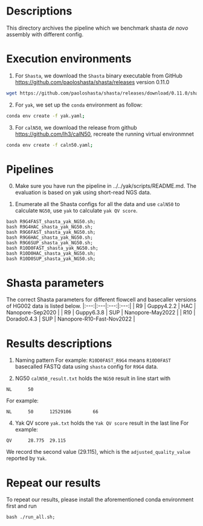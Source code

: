 # Descriptions 
This directory archives the pipeline which we benchmark shasta *de novo* assembly with different config.


# Execution environments
1. For `Shasta`, we download the `Shasta` binary executable from GitHub <https://github.com/paoloshasta/shasta/releases> version 0.11.0
```bash
wget https://github.com/paoloshasta/shasta/releases/download/0.11.0/shasta-Linux-0.11.0;
```

2. For `yak`, we set up the `conda` environment as follow:
```bash
conda env create -f yak.yaml;
```

3. For `calN50`, we download the release from github <https://github.com/lh3/calN50>, recreate the running virtual environmnet
```bash
conda env create -f caln50.yaml;
```


# Pipelines
0. Make sure you have run the pipeline in ../../yak/scripts/README.md. The evaluation is based on yak using short-read NGS data.

1. Enumerate all the Shasta configs for all the data and use `calN50` to calculate `NG50`, use `yak` to calculate `yak QV score`.
```
bash R9G4FAST_shasta_yak_NG50.sh;
bash R9G4HAC_shasta_yak_NG50.sh;
bash R9G6FAST_shasta_yak_NG50.sh;
bash R9G6HAC_shasta_yak_NG50.sh;
bash R9G6SUP_shasta_yak_NG50.sh;
bash R10D0FAST_shasta_yak_NG50.sh;
bash R10D0HAC_shasta_yak_NG50.sh;
bash R10D0SUP_shasta_yak_NG50.sh;
```

# Shasta parameters
The correct Shasta parameters for different flowcell and basecaller versions of HG002 data is listed below.
|:---:|:---|:---:|:---:|
| R9 | Guppy4.2.2 | HAC | Nanopore-Sep2020 |
| R9 | Guppy6.3.8 | SUP | Nanopore-May2022 |
| R10 | Dorado0.4.3 | SUP | Nanopore-R10-Fast-Nov2022 |


# Results descriptions
1. Naming pattern 
For example: `R10D0FAST_R9G4` means `R10D0FAST` basecalled FASTQ data using `shasta` config for `R9G4` data.

2. NG50
`calN50_result.txt` holds the `NG50` result in line start with
 ```
NL      50
```
For example:
```
NL      50      12529106        66
```

4. Yak QV score
`yak.txt` holds the `Yak QV score` result in the last line
For example:
```
QV      28.775  29.115
```
We record the second value (29.115), which is the `adjusted_quality_value` reported by `Yak`.


# Repeat our results
To repeat our results, please install the aforementioned conda environment first and run
```
bash ./run_all.sh;
```

